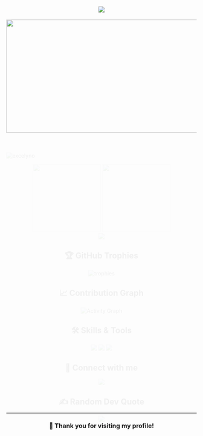 <div align="center">
  <h1>
    <img src="https://readme-typing-svg.herokuapp.com/?font=Righteous&size=35&center=true&vCenter=true&width=500&height=70&duration=4000&lines=Hi+There!+👋;+I'm+Excelyno!;" />
  </h1>
</div>

<div align="center">
  <img src="https://media.giphy.com/media/dWesBcTLavkZuG35MI/giphy.gif" width="600" height="300"/>
</div>

<style>
  @keyframes fadeInUp {
    from {
      opacity: 0;
      transform: translate3d(0, 40px, 0);
    }
    to {
      opacity: 1;
      transform: translate3d(0, 0, 0);
    }
  }

  .fade-in-up {
    animation: fadeInUp 2s ease-out;
  }
</style>

<div class="fade-in-up">

<!-- Profile Views Counter -->
<p align="left">
  <img src="https://komarev.com/ghpvc/?username=excelyno&label=Profile%20views&color=blueviolet&style=flat" alt="excelyno" />
</p>

<!-- GitHub Stats Cards -->
<div align="center">
  <img height="180em" src="https://github-readme-stats.vercel.app/api?username=excelyno&show_icons=true&theme=radical&include_all_commits=true&count_private=true"/>
  <img height="180em" src="https://github-readme-stats.vercel.app/api/top-langs/?username=excelyno&layout=compact&langs_count=7&theme=radical"/>
</div>

<!-- GitHub Streak Stats -->
<div align="center">
  <img src="https://github-readme-streak-stats.herokuapp.com/?user=excelyno&theme=radical&hide_border=false"/>
</div>

<!-- GitHub Trophies -->
<div align="center">
  <h2>🏆 GitHub Trophies</h2>
  <img src="https://github-profile-trophy.vercel.app/?username=excelyno&theme=radical&no-frame=false&no-bg=true&margin-w=4" alt="trophies"/>
</div>

<!-- GitHub Activity Graph -->
<div align="center">
  <h2>📈 Contribution Graph</h2>
  <img src="https://github-readme-activity-graph.vercel.app/graph?username=excelyno&theme=radical&hide_border=true" alt="Activity Graph"/>
</div>

<!-- Skills Section -->
<div align="center">
  <h2>🛠️ Skills & Tools</h2>
  
  <!-- Add your skills icons here. Example: -->
  <img src="https://img.shields.io/badge/-HTML5-E34F26?style=flat&logo=html5&logoColor=white"/>
  <img src="https://img.shields.io/badge/-CSS3-1572B6?style=flat&logo=css3"/>
  <img src="https://img.shields.io/badge/-JavaScript-F7DF1E?style=flat&logo=javascript&logoColor=black"/>
  <!-- Add more as needed -->
</div>

<!-- Connect Section -->
<div align="center">
  <h2>🤝 Connect with me</h2>
  
  <!-- Add your social media links here. Example: -->
  <a href="YOUR_LINKEDIN_URL">
    <img src="https://img.shields.io/badge/LinkedIn-0077B5?style=for-the-badge&logo=linkedin&logoColor=white"/>
  </a>
  <!-- Add more as needed -->
</div>

<!-- Random Dev Quote -->
<div align="center">
  <h2>✍️ Random Dev Quote</h2>
  <img src="https://quotes-github-readme.vercel.app/api?type=horizontal&theme=radical"/>
</div>

</div>

---

<div align="center">
  <h3>🙏 Thank you for visiting my profile!</h3>
</div>
